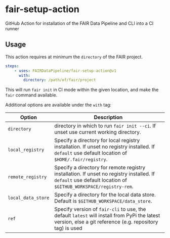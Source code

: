# fair-setup-action
GitHub Action for installation of the FAIR Data Pipeline and CLI into a CI runner

## Usage

This action requires at minimum the `directory` of the FAIR project.
```yaml
steps:
    - uses: FAIRDataPipeline/fair-setup-action@v1
      with:
        directory: /path/of/fair/project
```
This will run `fair init` in CI mode within the given location, and make the `fair` command available.

Additional options are available under the `with` tag:

|**Option**|**Description**|
|---|---|
|`directory`| directory in which to run `fair init --ci`. If unset use current working directory. |
|`local_registry`| Specify a directory for local registry installation. If unset no registry installed. If `default` use default location of `$HOME/.fair/registry`. |
|`remote_registry`| Specify a directory for remote registry installation. If unset no registry installed. If `default` use default location of `$GITHUB_WORKSPACE/registry-rem`.|
|`local_data_store`| Specify a directory for the local data store. Default is `$GITHUB_WORKSPACE/data_store`. |
|`ref`| Specify version of `fair-cli` to use, the default `latest` will install from PyPi the latest version, else a git reference (e.g. repository tag) is used |
